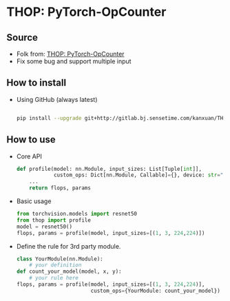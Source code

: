 # THOP: PyTorch-OpCounter

## Source
* Folk from: [THOP: PyTorch-OpCounter](https://github.com/Lyken17/pytorch-OpCounter)
* Fix some bug and support multiple input

## How to install 
* Using GitHub (always latest)
    
    ```bash

    pip install --upgrade git+http://gitlab.bj.sensetime.com/kanxuan/THOP_PyTorchOpCounter.git

    ```
    
## How to use 

* Core API
    ```python
    def profile(model: nn.Module, input_sizes: List[Tuple[int]],
                custom_ops: Dict[nn.Module, Callable]={}, device: str="cuda")-> Tuple[int, int]:
        ...
        return flops, params
    ```

* Basic usage
    ```python
    from torchvision.models import resnet50
    from thop import profile
    model = resnet50()
    flops, params = profile(model, input_sizes=[(1, 3, 224,224)])
    ```    

* Define the rule for 3rd party module.
    
    ```python
    class YourModule(nn.Module):
        # your definition
    def count_your_model(model, x, y):
        # your rule here
    flops, params = profile(model, input_sizes=[(1, 3, 224,224)], 
                            custom_ops={YourModule: count_your_model})
    ```
    

